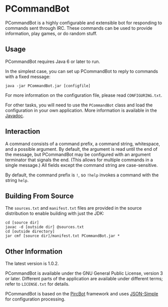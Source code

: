 # PCommandBot

PCommandBot is a highly configurable and extensible bot for responding to commands sent through IRC. These commands can be used to provide information, play games, or do random stuff.

## Usage

PCommandBot requires Java 6 or later to run.

In the simplest case, you can set up PCommandBot to reply to commands with a fixed message:

	java -jar PCommandBot.jar [configfile]

For more information on the configuration file, please read `CONFIGURING.txt`.

For other tasks, you will need to use the `PCommandBot` class and load the configuration in your own application. More information is available in the [Javadoc](http://jack126guy.github.io/pcommandbot/javadoc/tk/halfgray/pcommandbot/PCommandBot.html).

## Interaction

A command consists of a command prefix, a command string, whitespace, and a possible argument. By default, the argument is read until the end of the message, but PCommandBot may be configured with an argument terminator that signals the end. (This allows for multiple commands in a single message.) All fields except the command string are case-sensitive.

By default, the command prefix is `!`, so `!help` invokes a command with the string `help`.

## Building From Source

The `sources.txt` and `manifest.txt` files are provided in the source distribution to enable building with just the JDK:

	cd [source dir]
	javac -d [outside dir] @sources.txt
	cd [outside directory]
	jar cmf [source dir]/manifest.txt PCommandBot.jar *

## Other Information

The latest version is 1.0.2.

PCommandBot is available under the GNU General Public License, version 3 or later. Different parts of the application are available under different terms; refer to `LICENSE.txt` for details.

PCommandBot is based on the [PircBot](http://www.jibble.org/pircbot.php) framework and uses [JSON-Simple](https://code.google.com/p/json-simple/) for configuration processing.